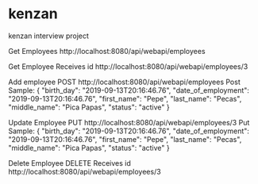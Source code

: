 # kenzan
kenzan interview project 


Get Employees
http://localhost:8080/api/webapi/employees

Get Employee 
Receives id
http://localhost:8080/api/webapi/employees/3


Add employee POST 
http://localhost:8080/api/webapi/employees
Post Sample: 
{
    "birth_day": "2019-09-13T20:16:46.76",
    "date_of_employment": "2019-09-13T20:16:46.76",
    "first_name": "Pepe",
    "last_name": "Pecas",
    "middle_name": "Pica Papas",
    "status": "active"
}



Update Employee PUT 
http://localhost:8080/api/webapi/employees/3
Put Sample: 
{
    "birth_day": "2019-09-13T20:16:46.76",
    "date_of_employment": "2019-09-13T20:16:46.76",
    "first_name": "Pepe",
    "last_name": "Pecas",
    "middle_name": "Pica Papas",
    "status": "active"
}


Delete Employee DELETE
Receives id 
http://localhost:8080/api/webapi/employees/3
